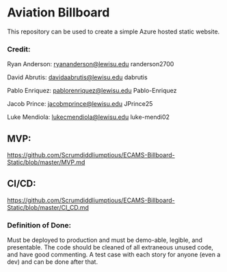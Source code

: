 # Aviation Billboard
This repository can be used to create a simple Azure hosted static website.


### Credit:

Ryan Anderson: ryananderson@lewisu.edu randerson2700

David Abrutis: davidaabrutis@lewisu.edu dabrutis

Pablo Enriquez: pablorenriquez@lewisu.edu Pablo-Enriquez

Jacob Prince: jacobmprince@lewisu.edu JPrince25

Luke Mendiola: lukecmendiola@lewisu.edu luke-mendi02

## MVP:
https://github.com/Scrumdiddliumptious/ECAMS-Billboard-Static/blob/master/MVP.md

## CI/CD:
https://github.com/Scrumdiddliumptious/ECAMS-Billboard-Static/blob/master/CI_CD.md

### Definition of Done:
Must be deployed to production and must be demo-able, legible, and presentable. The code should be cleaned of all extraneous unused code, and have good commenting. A test case with each story for anyone (even a dev) and can be done after that.
